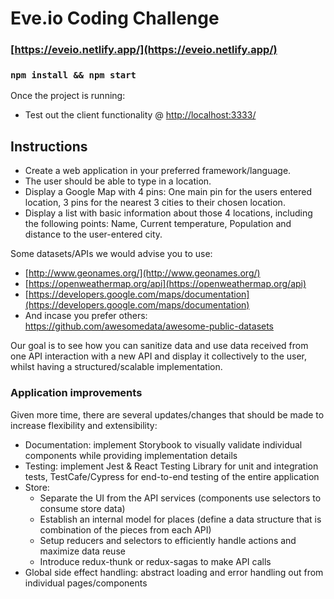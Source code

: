 # Eve.io Coding Challenge

### [https://eveio.netlify.app/](https://eveio.netlify.app/)

### `npm install && npm start`

Once the project is running:

-   Test out the client functionality @ [http://localhost:3333/](http://localhost:3333/)

## Instructions

-   Create a web application in your preferred framework/language.
-   The user should be able to type in a location.
-   Display a Google Map with 4 pins: One main pin for the users entered location, 3 pins for the nearest 3 cities to their chosen location.
-   Display a list with basic information about those 4 locations, including the following points: Name, Current temperature, Population and distance to the user-entered city.

Some datasets/APIs we would advise you to use:

-   [http://www.geonames.org/](http://www.geonames.org/)
-   [https://openweathermap.org/api](https://openweathermap.org/api)
-   [https://developers.google.com/maps/documentation](https://developers.google.com/maps/documentation)
-   And incase you prefer others: https://github.com/awesomedata/awesome-public-datasets

Our goal is to see how you can sanitize data and use data received from one API interaction with a new API and display it collectively to the user, whilst having a structured/scalable implementation.

### Application improvements

Given more time, there are several updates/changes that should be made to increase flexibility and extensibility:

-   Documentation: implement Storybook to visually validate individual components while providing implementation details
-   Testing: implement Jest & React Testing Library for unit and integration tests, TestCafe/Cypress for end-to-end testing of the entire application
-   Store:
    -   Separate the UI from the API services (components use selectors to consume store data)
    -   Establish an internal model for places (define a data structure that is combination of the pieces from each API)
    -   Setup reducers and selectors to efficiently handle actions and maximize data reuse
    -   Introduce redux-thunk or redux-sagas to make API calls
-   Global side effect handling: abstract loading and error handling out from individual pages/components
